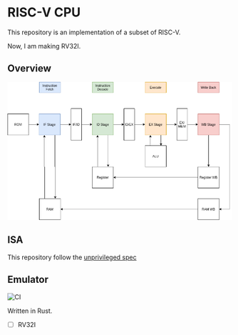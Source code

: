 # RISC-V CPU

This repository is an implementation of a subset of RISC-V.

Now, I am making RV32I.

## Overview

![CPU design](docs/CPU%20design.png)

## ISA

This repository follow the [unprivileged spec](https://riscv.org/specifications/isa-spec-pdf/)

## Emulator

![CI](https://github.com/diohabara/risc-v/workflows/CI/badge.svg)

Written in Rust.

- [ ] RV32I

